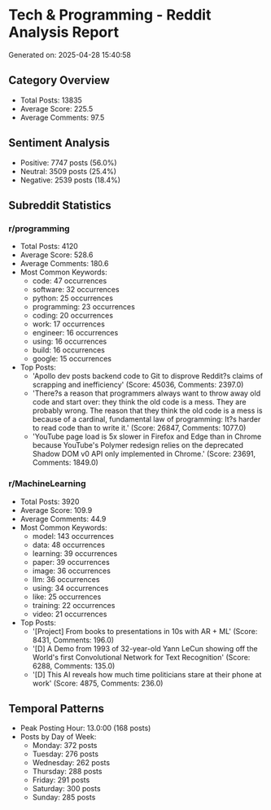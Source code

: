 # Tech & Programming - Reddit Analysis Report

Generated on: 2025-04-28 15:40:58

## Category Overview
- Total Posts: 13835
- Average Score: 225.5
- Average Comments: 97.5

## Sentiment Analysis
- Positive: 7747 posts (56.0%)
- Neutral: 3509 posts (25.4%)
- Negative: 2539 posts (18.4%)

## Subreddit Statistics

### r/programming
- Total Posts: 4120
- Average Score: 528.6
- Average Comments: 180.6
- Most Common Keywords:
  - code: 47 occurrences
  - software: 32 occurrences
  - python: 25 occurrences
  - programming: 23 occurrences
  - coding: 20 occurrences
  - work: 17 occurrences
  - engineer: 16 occurrences
  - using: 16 occurrences
  - build: 16 occurrences
  - google: 15 occurrences
- Top Posts:
  - 'Apollo dev posts backend code to Git to disprove Reddit?s claims of scrapping and inefficiency' (Score: 45036, Comments: 2397.0)
  - 'There?s a reason that programmers always want to throw away old code and start over: they think the old code is a mess. They are probably wrong. The reason that they think the old code is a mess is because of a cardinal, fundamental law of programming: It?s harder to read code than to write it.' (Score: 26847, Comments: 1077.0)
  - 'YouTube page load is 5x slower in Firefox and Edge than in Chrome because YouTube's Polymer redesign relies on the deprecated Shadow DOM v0 API only implemented in Chrome.' (Score: 23691, Comments: 1849.0)

### r/MachineLearning
- Total Posts: 3920
- Average Score: 109.9
- Average Comments: 44.9
- Most Common Keywords:
  - model: 143 occurrences
  - data: 48 occurrences
  - learning: 39 occurrences
  - paper: 39 occurrences
  - image: 36 occurrences
  - llm: 36 occurrences
  - using: 34 occurrences
  - like: 25 occurrences
  - training: 22 occurrences
  - video: 21 occurrences
- Top Posts:
  - '[Project] From books to presentations in 10s with AR + ML' (Score: 8431, Comments: 196.0)
  - '[D] A Demo from 1993 of 32-year-old Yann LeCun showing off the World's first Convolutional Network for Text Recognition' (Score: 6288, Comments: 135.0)
  - '[D] This AI reveals how much time politicians stare at their phone at work' (Score: 4875, Comments: 236.0)

## Temporal Patterns
- Peak Posting Hour: 13.0:00 (168 posts)
- Posts by Day of Week:
  - Monday: 372 posts
  - Tuesday: 276 posts
  - Wednesday: 262 posts
  - Thursday: 288 posts
  - Friday: 291 posts
  - Saturday: 300 posts
  - Sunday: 285 posts
